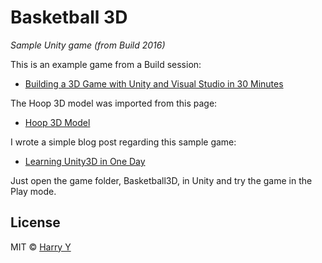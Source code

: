 # Basketball 3D

_Sample Unity game (from Build 2016)_

This is an example game from a Build session:

* [Building a 3D Game with Unity and Visual Studio in 30 Minutes](https://channel9.msdn.com/Events/Build/2016/T607)

The Hoop 3D model was imported from this page:

* [Hoop 3D Model](http://archive3d.net/?a=download&id=efb427dd)


I wrote a simple blog post regarding this sample game:


* [Learning Unity3D in One Day](http://www.harrysmemo.com/post/143100753957/learning-unity3d-in-one-day)


Just open the game folder, Basketball3D, in Unity and try the game in the Play mode.



## License

MIT © [Harry Y](https://github.com/harrywye/basketball3d)

